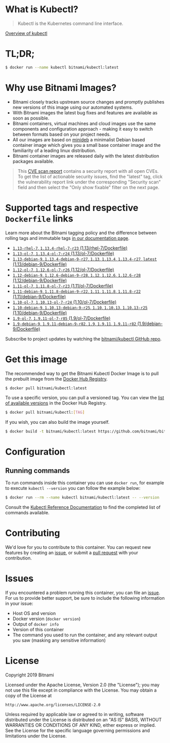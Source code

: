 
# What is Kubectl?

> Kubectl is the Kubernetes command line interface.

[Overview of kubectl](https://kubernetes.io/docs/reference/kubectl/overview/)

# TL;DR;

```bash
$ docker run --name kubectl bitnami/kubectl:latest
```

# Why use Bitnami Images?

* Bitnami closely tracks upstream source changes and promptly publishes new versions of this image using our automated systems.
* With Bitnami images the latest bug fixes and features are available as soon as possible.
* Bitnami containers, virtual machines and cloud images use the same components and configuration approach - making it easy to switch between formats based on your project needs.
* All our images are based on [minideb](https://github.com/bitnami/minideb) a minimalist Debian based container image which gives you a small base container image and the familiarity of a leading linux distribution.
* Bitnami container images are released daily with the latest distribution packages available.


> This [CVE scan report](https://quay.io/repository/bitnami/kubectl?tab=tags) contains a security report with all open CVEs. To get the list of actionable security issues, find the "latest" tag, click the vulnerability report link under the corresponding "Security scan" field and then select the "Only show fixable" filter on the next page.

# Supported tags and respective `Dockerfile` links

Learn more about the Bitnami tagging policy and the difference between rolling tags and immutable tags [in our documentation page](https://docs.bitnami.com/containers/how-to/understand-rolling-tags-containers/).


* [`1.13-rhel-7`, `1.13.4-rhel-7-r23` (1.13/rhel-7/Dockerfile)](https://github.com/bitnami/bitnami-docker-kubectl/blob/1.13.4-rhel-7-r23/1.13/rhel-7/Dockerfile)
* [`1.13-ol-7`, `1.13.4-ol-7-r24` (1.13/ol-7/Dockerfile)](https://github.com/bitnami/bitnami-docker-kubectl/blob/1.13.4-ol-7-r24/1.13/ol-7/Dockerfile)
* [`1.13-debian-9`, `1.13.4-debian-9-r27`, `1.13`, `1.13.4`, `1.13.4-r27`, `latest` (1.13/debian-9/Dockerfile)](https://github.com/bitnami/bitnami-docker-kubectl/blob/1.13.4-debian-9-r27/1.13/debian-9/Dockerfile)
* [`1.12-ol-7`, `1.12.6-ol-7-r26` (1.12/ol-7/Dockerfile)](https://github.com/bitnami/bitnami-docker-kubectl/blob/1.12.6-ol-7-r26/1.12/ol-7/Dockerfile)
* [`1.12-debian-9`, `1.12.6-debian-9-r28`, `1.12`, `1.12.6`, `1.12.6-r28` (1.12/debian-9/Dockerfile)](https://github.com/bitnami/bitnami-docker-kubectl/blob/1.12.6-debian-9-r28/1.12/debian-9/Dockerfile)
* [`1.11-ol-7`, `1.11.8-ol-7-r23` (1.11/ol-7/Dockerfile)](https://github.com/bitnami/bitnami-docker-kubectl/blob/1.11.8-ol-7-r23/1.11/ol-7/Dockerfile)
* [`1.11-debian-9`, `1.11.8-debian-9-r22`, `1.11`, `1.11.8`, `1.11.8-r22` (1.11/debian-9/Dockerfile)](https://github.com/bitnami/bitnami-docker-kubectl/blob/1.11.8-debian-9-r22/1.11/debian-9/Dockerfile)
* [`1.10-ol-7`, `1.10.13-ol-7-r24` (1.10/ol-7/Dockerfile)](https://github.com/bitnami/bitnami-docker-kubectl/blob/1.10.13-ol-7-r24/1.10/ol-7/Dockerfile)
* [`1.10-debian-9`, `1.10.13-debian-9-r25`, `1.10`, `1.10.13`, `1.10.13-r25` (1.10/debian-9/Dockerfile)](https://github.com/bitnami/bitnami-docker-kubectl/blob/1.10.13-debian-9-r25/1.10/debian-9/Dockerfile)
* [`1.9-ol-7`, `1.9.11-ol-7-r85` (1.9/ol-7/Dockerfile)](https://github.com/bitnami/bitnami-docker-kubectl/blob/1.9.11-ol-7-r85/1.9/ol-7/Dockerfile)
* [`1.9-debian-9`, `1.9.11-debian-9-r82`, `1.9`, `1.9.11`, `1.9.11-r82` (1.9/debian-9/Dockerfile)](https://github.com/bitnami/bitnami-docker-kubectl/blob/1.9.11-debian-9-r82/1.9/debian-9/Dockerfile)

Subscribe to project updates by watching the [bitnami/kubectl GitHub repo](https://github.com/bitnami/bitnami-docker-kubectl).

# Get this image

The recommended way to get the Bitnami Kubectl Docker Image is to pull the prebuilt image from the [Docker Hub Registry](https://hub.docker.com/r/bitnami/kubectl).

```bash
$ docker pull bitnami/kubectl:latest
```

To use a specific version, you can pull a versioned tag. You can view the [list of available versions](https://hub.docker.com/r/bitnami/kubectl/tags/) in the Docker Hub Registry.

```bash
$ docker pull bitnami/kubectl:[TAG]
```

If you wish, you can also build the image yourself.

```bash
$ docker build -t bitnami/kubectl:latest https://github.com/bitnami/bitnami-docker-kubectl.git
```

# Configuration

## Running commands

To run commands inside this container you can use `docker run`, for example to execute `kubectl --version` you can follow the example below:

```bash
$ docker run --rm --name kubectl bitnami/kubectl:latest -- --version
```

Consult the [Kubectl Reference Documentation](https://kubernetes.io/docs/reference/generated/kubectl/kubectl-commands) to find the completed list of commands available.

# Contributing

We'd love for you to contribute to this container. You can request new features by creating an [issue](https://github.com/bitnami/bitnami-docker-kubectl/issues), or submit a [pull request](https://github.com/bitnami/bitnami-docker-kubectl/pulls) with your contribution.

# Issues

If you encountered a problem running this container, you can file an [issue](https://github.com/bitnami/bitnami-docker-kubectl/issues). For us to provide better support, be sure to include the following information in your issue:

- Host OS and version
- Docker version (`docker version`)
- Output of `docker info`
- Version of this container
- The command you used to run the container, and any relevant output you saw (masking any sensitive information)

# License

Copyright 2019 Bitnami

Licensed under the Apache License, Version 2.0 (the "License");
you may not use this file except in compliance with the License.
You may obtain a copy of the License at

    http://www.apache.org/licenses/LICENSE-2.0

Unless required by applicable law or agreed to in writing, software
distributed under the License is distributed on an "AS IS" BASIS,
WITHOUT WARRANTIES OR CONDITIONS OF ANY KIND, either express or implied.
See the License for the specific language governing permissions and
limitations under the License.
